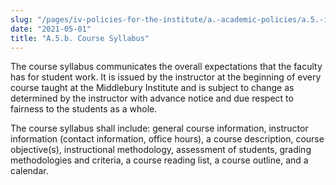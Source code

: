 ```yaml
---
slug: "/pages/iv-policies-for-the-institute/a.-academic-policies/a.5.-instruction/a.5.b.-course-syllabus"
date: "2021-05-01"
title: "A.5.b. Course Syllabus"
---
```


The course syllabus communicates the overall expectations that the faculty has for student work. It is issued by the instructor at the beginning of every course taught at the Middlebury Institute and is subject to change as determined by the instructor with advance notice and due respect to fairness to the students as a whole.

The course syllabus shall include: general course information, instructor information (contact information, office hours), a course description, course objective(s), instructional methodology, assessment of students, grading methodologies and criteria, a course reading list, a course outline, and a calendar.
